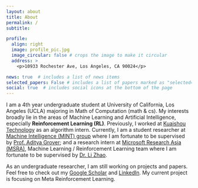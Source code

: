 ```yaml
---
layout: about
title: About
permalink: /
subtitle: 

profile:
  align: right
  image: profile_pic.jpg
  image_circular: false # crops the image to make it circular
  address: >
    <p>10933 Rochester Ave, Los Angeles, CA 90024</p>

news: true  # includes a list of news items
selected_papers: False # includes a list of papers marked as "selected={true}"
social: true  # includes social icons at the bottom of the page
---
```


I am a 4th year undergraduate student at University of California, Los Angeles (UCLA) majoring in Math of Computation (math & cs). My interests broadly lie in the areas of Machine Learning and Artificial Intelligence, especially **Reinforcement Learning (RL)**. Previously, I worked at [Kuaishou Technology](https://www.kuaishou.com/en) as an algorithm intern. Currently, I am a student researcher at [Machine Intelligence (MINT) group](https://aditya-grover.github.io/group/) where I am fortunate to be supervised by [Prof. Aditya Grover](https://aditya-grover.github.io/); and a research intern at [Microsoft Research Asia (MSRA)](https://www.msra.cn/), Machine Learning / Reinforcement Learning team where I am fortunate to be supervised by [Dr. Li Zhao](https://www.microsoft.com/en-us/research/people/lizo/).

As an undergraduate researcher, I am still working on projects and papers. Feel free to check out my [Google Scholar](https://scholar.google.ca/citations?view_op=list_works&hl=en&hl=en&user=SDAr2FEAAAAJ) and [LinkedIn](https://www.linkedin.com/in/baitingzbt/). My current project is focusing on Meta Reinforcement Learning.